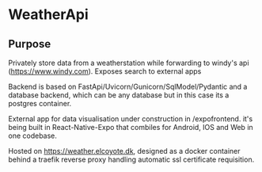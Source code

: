 # WeatherApi

## Purpose

Privately store data from a weatherstation while forwarding to windy's api (https://www.windy.com).
Exposes search to external apps

Backend is based on FastApi/Uvicorn/Gunicorn/SqlModel/Pydantic and a database backend, which can be any database but in this case its a postgres container.

External app for data visualisation under construction in /expofrontend. it's being built in React-Native-Expo that combiles for Android, IOS and Web in one codebase.

Hosted on https://weather.elcoyote.dk, designed as a docker container behind a traefik reverse proxy handling automatic ssl certificate requisition.
